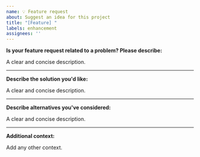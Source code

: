 ```yaml
---
name: 💡 Feature request
about: Suggest an idea for this project
title: "[Feature] "
labels: enhancement
assignees: ''
---
```


**Is your feature request related to a problem? Please describe:**

A clear and concise description.

---

**Describe the solution you'd like:**

A clear and concise description.

---

**Describe alternatives you've considered:**

A clear and concise description.

---

**Additional context:**

Add any other context.